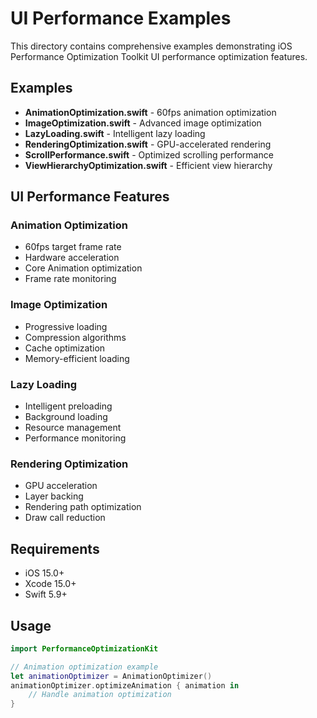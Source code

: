 # UI Performance Examples

This directory contains comprehensive examples demonstrating iOS Performance Optimization Toolkit UI performance optimization features.

## Examples

- **AnimationOptimization.swift** - 60fps animation optimization
- **ImageOptimization.swift** - Advanced image optimization
- **LazyLoading.swift** - Intelligent lazy loading
- **RenderingOptimization.swift** - GPU-accelerated rendering
- **ScrollPerformance.swift** - Optimized scrolling performance
- **ViewHierarchyOptimization.swift** - Efficient view hierarchy

## UI Performance Features

### Animation Optimization
- 60fps target frame rate
- Hardware acceleration
- Core Animation optimization
- Frame rate monitoring

### Image Optimization
- Progressive loading
- Compression algorithms
- Cache optimization
- Memory-efficient loading

### Lazy Loading
- Intelligent preloading
- Background loading
- Resource management
- Performance monitoring

### Rendering Optimization
- GPU acceleration
- Layer backing
- Rendering path optimization
- Draw call reduction

## Requirements

- iOS 15.0+
- Xcode 15.0+
- Swift 5.9+

## Usage

```swift
import PerformanceOptimizationKit

// Animation optimization example
let animationOptimizer = AnimationOptimizer()
animationOptimizer.optimizeAnimation { animation in
    // Handle animation optimization
}
``` 